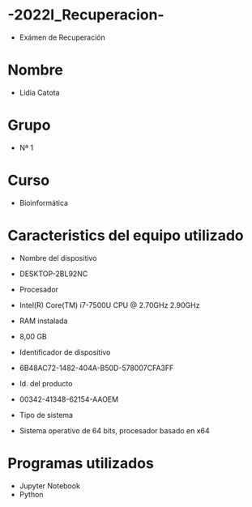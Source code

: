 # -2022I_Recuperacion-
* Exámen de Recuperación
# Nombre
* Lidia Catota 
# Grupo 
* Nª 1
# Curso 
* Bioinformática 
# Caracteristics del equipo utilizado 
* Nombre del dispositivo
- DESKTOP-2BL92NC
* Procesador
- Intel(R) Core(TM) i7-7500U CPU @ 2.70GHz 2.90GHz 
* RAM instalada
- 8,00 GB
* Identificador de dispositivo
- 6B48AC72-1482-404A-B50D-578007CFA3FF
* Id. del producto
- 00342-41348-62154-AAOEM 
* Tipo de sistema
- Sistema operativo de 64 bits, procesador basado en x64
# Programas utilizados 
* Jupyter Notebook
* Python
